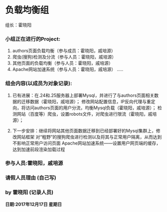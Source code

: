 ﻿# 负载均衡组
组长：霍晓阳

### 小组正在进行的Project:
1. authors页面负载均衡（参与成员：霍晓阳，戚培源）
2. 爬虫(搜狗)检测及分流（参与人员：霍晓阳，戚培源）
3. 其他页面的负载均衡（参与人员：霍晓阳，戚培源）
4. Apache网站加速系统（参与人员：霍晓阳，戚培源）
.....

### 组会内容(以成员为对象记录):
1. 已有进展：在.24和.25服务器上部署Mysql，并进行了与authors页面相关数据的迁移数据（霍晓阳，戚培源）；
修改网站配置信息，IP反向代理与重定向，将访问authors页面的用户分流，均衡Mysql负载（霍晓阳，戚培源）；
检测网站（百度等）爬虫，设置robots文件，对爬虫进行限流（霍晓阳，戚培源）；
            
2. 下一步安排：继续将网站其他页面数据迁移到已经部署好的Mysql集群上，修改网站框架
               对“粗野”的搜狗爬虫进行检测以及将其与正常用户隔离，从而达到不影响正常用户访问页面
               Apache网站加速系统——设置用户网页端的缓存，达到加速前段渲染加载过程


### 参与人员:霍晓阳，戚培源

### 请假人员理由 (自己写)

### by 霍晓阳 (记录人员)

**日期:2017年12月17日 星期日**